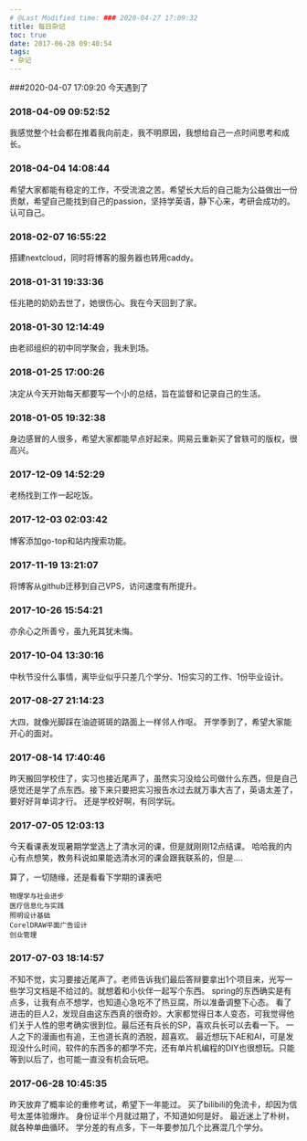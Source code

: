 ```yaml
---
# @Last Modified time: ### 2020-04-27 17:09:32
title: 每日杂记
toc: true
date: 2017-06-28 09:40:54
tags:
- 杂记
---
```

###2020-04-07 17:09:20
今天遇到了
### 2018-04-09 09:52:52
我感觉整个社会都在推着我向前走，我不明原因，我想给自己一点时间思考和成长。
### 2018-04-04 14:08:44
希望大家都能有稳定的工作，不受流浪之苦。希望长大后的自己能为公益做出一份贡献，希望自己能找到自己的passion，坚持学英语，静下心来，考研会成功的。认可自己。
### 2018-02-07 16:55:22
搭建nextcloud，同时将博客的服务器也转用caddy。
### 2018-01-31 19:33:36
任兆艳的奶奶去世了，她很伤心。我在今天回到了家。
### 2018-01-30 12:14:49
由老祁组织的初中同学聚会，我未到场。
### 2018-01-25 17:00:26
决定从今天开始每天都要写一个小的总结，旨在监督和记录自己的生活。
### 2018-01-05 19:32:38
身边感冒的人很多，希望大家都能早点好起来。网易云重新买了曾轶可的版权，很高兴。
### 2017-12-09 14:52:29
老杨找到工作一起吃饭。
### 2017-12-03 02:03:42
博客添加go-top和站内搜索功能。
### 2017-11-19 13:21:07
将博客从github迁移到自己VPS，访问速度有所提升。
### 2017-10-26 15:54:21
亦余心之所善兮，虽九死其犹未悔。
### 2017-10-04 13:30:16
中秋节没什么事情，离毕业似乎只差几个学分、1份实习的工作、1份毕业设计。
### 2017-08-27 21:14:23
大四，就像光脚踩在油迹斑斑的路面上一样邻人作呕。
开学季到了，希望大家能开心的面对。
### 2017-08-14 17:40:46
昨天搬回学校住了，实习也接近尾声了，虽然实习没给公司做什么东西，但是自己感觉还是学了点东西。接下来只要把实习报告水过去就万事大吉了，英语太差了，要好好背单词才行。
还是学校好啊，有同学玩。
### 2017-07-05 12:03:13
今天看课表发现暑期学堂选上了清水河的课，但是就刚刚12点结课。
哈哈我的内心有点想笑，教务科说如果能选清水河的课会跟我联系的，但是....

算了，一切随缘，还是看看下学期的课表吧
```
物理学与社会进步
医疗信息化与实践
照明设计基础
CorelDRAW平面广告设计
创业管理
```
### 2017-07-03 18:14:57
不知不觉，实习要接近尾声了。老师告诉我们最后答辩要拿出1个项目来，光写一些学习文档是不给过的。就想着和小伙伴一起写个东西。
spring的东西确实是有点多，让我有点不想学，也知道心急吃不了热豆腐，所以准备调整下心态。
看了进击的巨人2，发现自由这东西真的很奇妙。大家都觉得日本人变态，可我觉得他们关于人性的思考确实很到位。最后还有兵长的SP，喜欢兵长可以去看一下。
一人之下的漫画也有追，王也道长真的洒脱，超喜欢。
最近想玩下AE和AI，可是发现没什么时间，软件的东西多的都学不完，还有单片机编程的DIY也很想玩。只能等到以后了，也可能一直没有机会玩吧。
### 2017-06-28 10:45:35
昨天放弃了概率论的重修考试，希望下一年能过。
买了bilibili的免流卡，却因为信号太差体验爆炸。
身份证半个月就过期了，不知道如何是好。
最近迷上了朴树，就各种单曲循环。
学分差的有点多，下一年要参加几个比赛混几个学分。







